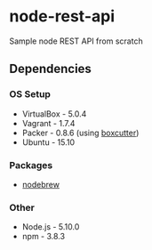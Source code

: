 # node-rest-api
Sample node REST API from scratch

## Dependencies
### OS Setup
- VirtualBox - 5.0.4
- Vagrant - 1.7.4
- Packer - 0.8.6 (using [boxcutter](https://github.com/tak-msk/ubuntu))
- Ubuntu - 15.10

### Packages
- [nodebrew](https://github.com/hokaccha/nodebrew#install)

### Other
- Node.js - 5.10.0
- npm - 3.8.3